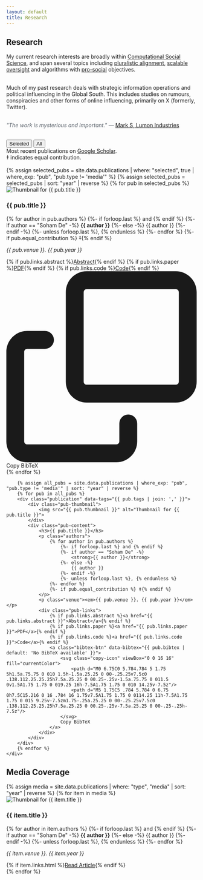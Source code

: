 ```yaml
---
layout: default
title: Research
---
```


## Research

 My current research interests are broadly within <a href="https://www.science.org/doi/10.1126/science.1167742">Computational Social Science</a>, and span several topics including <a href="https://dl.acm.org/doi/10.5555/3692070.3693952">pluralistic alignment</a>, <a href="https://arxiv.org/pdf/1606.06565">scalable oversight</a> and algorithms with <a href="https://humancompatible.ai/news/2024/01/18/the-prosocial-ranking-challenge-60000-in-prizes-for-better-social-media-algorithms/">pro-social</a> objectives.<br/><br/>

 Much of my past research deals with strategic information operations and political influencing in the Global South. This includes studies on rumours, conspiracies and other forms of online influencing, primarily on X (formerly, Twitter).<br/><br/>


<p style="font-style: italic; color: #586069; margin-bottom: 30px;">
    "The work is mysterious and important." — <a href="https://www.imdb.com/title/tt11280740/" style="font-style: normal;">Mark S, Lumon Industries</a>
</p>

<div class="tab-container">
    <button class="tab-button active" data-tab="selected">Selected</button>
    <button class="tab-button" data-tab="all">All</button>
</div>
Most recent publications on <a href="#">Google Scholar</a>. <br/>
‡ indicates equal contribution. <br/> <br/>

<div id="selected" class="tab-content active">
    {% assign selected_pubs = site.data.publications | where: "selected", true | where_exp: "pub", "pub.type != 'media'" %}
    {% assign selected_pubs = selected_pubs | sort: "year" | reverse %}
    {% for pub in selected_pubs %}
        <div class="publication">
            <div class="pub-thumbnail">
                <img src="{{ pub.thumbnail }}" alt="Thumbnail for {{ pub.title }}">
            </div>
            <div class="pub-content">
                <h3>{{ pub.title }}</h3>
                <p class="authors">
                    {% for author in pub.authors %}
                        {%- if forloop.last %} and {% endif %}
                        {%- if author == "Soham De" -%}
                            <strong>{{ author }}</strong>
                        {%- else -%}
                            {{ author }}
                        {%- endif -%}
                        {%- unless forloop.last %}, {% endunless %}
                    {%- endfor %}
                    {%- if pub.equal_contribution %} ‡{% endif %}
                </p>
                <p class="venue"><em>{{ pub.venue }}. {{ pub.year }}</em></p>
                <div class="pub-links">
                    {% if pub.links.abstract %}<a href="{{ pub.links.abstract }}">Abstract</a>{% endif %}
                    {% if pub.links.paper %}<a href="{{ pub.links.paper }}">PDF</a>{% endif %}
                    {% if pub.links.code %}<a href="{{ pub.links.code }}">Code</a>{% endif %}
                    <a class="bibtex-btn" data-bibtex="{{ pub.bibtex | default: 'No BibTeX available' }}">
                        <svg class="copy-icon" viewBox="0 0 16 16" fill="currentColor">
                            <path d="M0 6.75C0 5.784.784 5 1.75 5h1.5a.75.75 0 010 1.5h-1.5a.25.25 0 00-.25.25v7.5c0 .138.112.25.25.25h7.5a.25.25 0 00.25-.25v-1.5a.75.75 0 011.5 0v1.5A1.75 1.75 0 019.25 16h-7.5A1.75 1.75 0 010 14.25v-7.5z"/>
                            <path d="M5 1.75C5 .784 5.784 0 6.75 0h7.5C15.216 0 16 .784 16 1.75v7.5A1.75 1.75 0 0114.25 11h-7.5A1.75 1.75 0 015 9.25v-7.5zm1.75-.25a.25.25 0 00-.25.25v7.5c0 .138.112.25.25.25h7.5a.25.25 0 00.25-.25v-7.5a.25.25 0 00-.25-.25h-7.5z"/>
                        </svg>
                        Copy BibTeX
                    </a>
                </div>
            </div>
        </div>
    {% endfor %}
</div>

<div id="all" class="tab-content">
    <div class="publications-main">
        
        {% assign all_pubs = site.data.publications | where_exp: "pub", "pub.type != 'media'" | sort: "year" | reverse %}
        {% for pub in all_pubs %}
        <div class="publication" data-tags="{{ pub.tags | join: ',' }}">
            <div class="pub-thumbnail">
                <img src="{{ pub.thumbnail }}" alt="Thumbnail for {{ pub.title }}">
            </div>
            <div class="pub-content">
                <h3>{{ pub.title }}</h3>
                <p class="authors">
                    {% for author in pub.authors %}
                        {%- if forloop.last %} and {% endif %}
                        {%- if author == "Soham De" -%}
                            <strong>{{ author }}</strong>
                        {%- else -%}
                            {{ author }}
                        {%- endif -%}
                        {%- unless forloop.last %}, {% endunless %}
                    {%- endfor %}
                    {%- if pub.equal_contribution %} ‡{% endif %}
                </p>
                <p class="venue"><em>{{ pub.venue }}. {{ pub.year }}</em></p>
                <div class="pub-links">
                    {% if pub.links.abstract %}<a href="{{ pub.links.abstract }}">Abstract</a>{% endif %}
                    {% if pub.links.paper %}<a href="{{ pub.links.paper }}">PDF</a>{% endif %}
                    {% if pub.links.code %}<a href="{{ pub.links.code }}">Code</a>{% endif %}
                    <a class="bibtex-btn" data-bibtex="{{ pub.bibtex | default: 'No BibTeX available' }}">
                        <svg class="copy-icon" viewBox="0 0 16 16" fill="currentColor">
                            <path d="M0 6.75C0 5.784.784 5 1.75 5h1.5a.75.75 0 010 1.5h-1.5a.25.25 0 00-.25.25v7.5c0 .138.112.25.25.25h7.5a.25.25 0 00.25-.25v-1.5a.75.75 0 011.5 0v1.5A1.75 1.75 0 019.25 16h-7.5A1.75 1.75 0 010 14.25v-7.5z"/>
                            <path d="M5 1.75C5 .784 5.784 0 6.75 0h7.5C15.216 0 16 .784 16 1.75v7.5A1.75 1.75 0 0114.25 11h-7.5A1.75 1.75 0 015 9.25v-7.5zm1.75-.25a.25.25 0 00-.25.25v7.5c0 .138.112.25.25.25h7.5a.25.25 0 00.25-.25v-7.5a.25.25 0 00-.25-.25h-7.5z"/>
                        </svg>
                        Copy BibTeX
                    </a>
                </div>
            </div>
        </div>
        {% endfor %}
    </div>
</div>

## Media Coverage

<div class="publications-list">
    {% assign media = site.data.publications | where: "type", "media" | sort: "year" | reverse %}
    {% for item in media %}
    <div class="publication">
        <div class="pub-thumbnail">
            <img src="{{ item.thumbnail }}" alt="Thumbnail for {{ item.title }}">
        </div>
        <div class="pub-content">
            <h3>{{ item.title }}</h3>
            <p class="authors">
                {% for author in item.authors %}
                    {%- if forloop.last %} and {% endif %}
                    {%- if author == "Soham De" -%}
                        <strong>{{ author }}</strong>
                    {%- else -%}
                        {{ author }}
                    {%- endif -%}
                    {%- unless forloop.last %}, {% endunless %}
                {%- endfor %}
            </p>
            <p class="venue"><em>{{ item.venue }}. {{ item.year }}</em></p>
            <div class="pub-links">
                {% if item.links.html %}<a href="{{ item.links.html }}">Read Article</a>{% endif %}
            </div>
        </div>
    </div>
    {% endfor %}
</div> 